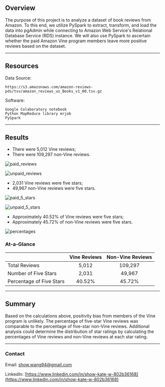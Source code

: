 ## Overview

The purpose of this project is to analyze a dataset of book reviews from Amazon. To this end, we utilize PySpark to extract, transform, and load the data into pgAdmin while connecting to Amazon Web Service's Relational Database Service (RDS) instance. We will also use PySpark to ascertain whether the paid Amazon Vine program members leave more positive reviews based on the dataset.

---

## Resources

Data Source:

    https://s3.amazonaws.com/amazon-reviews-pds/tsv/amazon_reviews_us_Books_v1_00.tsv.gz

Software:

    Google Colaboratory notebook
    Python MapReduce library mrjob
    PySpark

---

## Results
<!-- Using bulleted lists and images of DataFrames as support, address the following questions:
How many Vine reviews and non-Vine reviews were there?
How many Vine reviews were 5 stars? How many non-Vine reviews were 5 stars?
What percentage of Vine reviews were 5 stars? What percentage of non-Vine reviews were 5 stars? -->

* There were 5,012 Vine reviews;
* There were 109,297 non-Vine reviews.

![paid_reviews](https://user-images.githubusercontent.com/96349090/165081654-f9f54151-0e5b-4a5b-bc5b-f1bde0b7b675.png)

![unpaid_reviews](https://user-images.githubusercontent.com/96349090/165081685-2840b2fc-6d77-4d1d-b412-9d9de13c77cf.png)


* 2,031 Vine reviews were five stars;
* 49,967 non-Vine reviews were five stars.

![paid_5_stars](https://user-images.githubusercontent.com/96349090/165081705-3c9ceae6-cb15-4f80-ae2e-42096ea9a044.png)

![unpaid_5_stars](https://user-images.githubusercontent.com/96349090/165081723-dd5f9483-43ac-401b-895d-24b0956c5cf2.png)


* Approximately 40.52% of Vine reviews were five stars;
* Approximately 45.72% of non-Vine reviews were five stars.

![percentages](https://user-images.githubusercontent.com/96349090/165081753-6a9ee47c-2915-4322-b3ff-aafb706e0698.png)

### At-a-Glance
||Vine Reviews|Non-Vine Reviews|
|:---|:---:|:---:|
|Total Reviews|5,012|109,297|
|Number of Five Stars|2,031|49,967|
|Percentage of Five Stars|40.52%|45.72%|

---

## Summary
<!-- In your summary, state if there is any positivity bias for reviews in the Vine program. Use the results of your analysis to support your statement. Then, provide one additional analysis that you could do with the dataset to support your statement. -->

Based on the calculations above, positivity bias from members of the Vine program is unlikely. The percentage of five-star Vine reviews was comparable to the percentage of five-star non-Vine reviews. Additional analysis could determine the distribution of star ratings by calculating the percentages of Vine reviews and non-Vine reviews at each star rating.

---

### Contact

Email: show.wang94@gmail.com

LinkedIn: [https://www.linkedin.com/in/show-kate-w-802b36168](https://www.linkedin.com/in/show-kate-w-802b36168)
